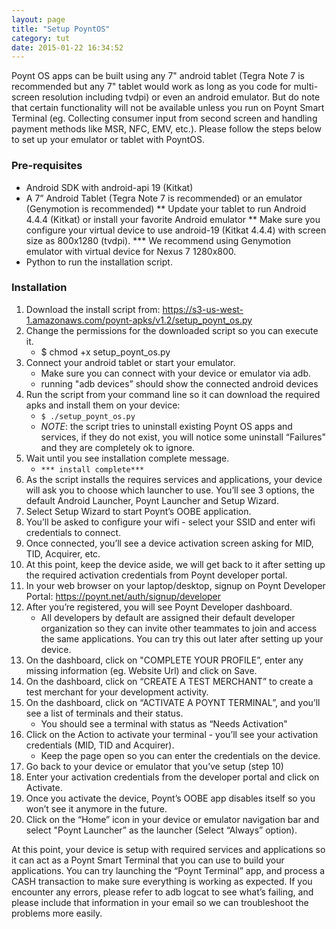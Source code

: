 ```yaml
---
layout: page
title: "Setup PoyntOS"
category: tut
date: 2015-01-22 16:34:52
---
```


Poynt OS apps can be built using any 7" android tablet (Tegra Note 7 is recommended but any 7" tablet would work as long as you code for multi-screen resolution including tvdpi) or even an android emulator. But do note that certain functionality will not be available unless you run on Poynt Smart Terminal (eg. Collecting consumer input from second screen and handling payment methods like MSR, NFC, EMV, etc.).  Please follow the steps below to set up your emulator or tablet with PoyntOS.

### Pre-requisites

* Android SDK with android-api 19 (Kitkat)
* A 7” Android Tablet (Tegra Note 7 is recommended) or an emulator (Genymotion is recommended)
** Update your tablet to run Android 4.4.4 (Kitkat) or install your favorite Android emulator
** Make sure you configure your virtual device to use android-19 (Kitkat 4.4.4) with screen size as 800x1280 (tvdpi).
*** We recommend using Genymotion emulator with virtual device for Nexus 7 1280x800.
* Python to run the installation script.

### Installation

1. Download the install script from: https://s3-us-west-1.amazonaws.com/poynt-apks/v1.2/setup_poynt_os.py
2. Change the permissions for the downloaded script so you can execute it.
    - $ chmod +x setup_poynt_os.py
3. Connect your android tablet or start your emulator.
    - Make sure you can connect with your device or emulator via adb.
    - running "adb devices” should show the connected android devices
4. Run the script from your command line so it can download the required apks and install them on your device:
    - ```$ ./setup_poynt_os.py```
    - *NOTE*: the script tries to uninstall existing Poynt OS apps and services, if they do not exist, you will notice some uninstall “Failures" and they are completely ok to ignore.
5. Wait until you see installation complete message.
    - ```*** install complete***```
6. As the script installs the requires services and applications, your device will ask you to choose which launcher to use. You’ll see 3 options, the default Android Launcher, Poynt Launcher and Setup Wizard.
7. Select Setup Wizard to start Poynt’s OOBE application.
8. You’ll be asked to configure your wifi - select your SSID and enter wifi credentials to connect.
9. Once connected, you’ll see a device activation screen asking for MID, TID, Acquirer, etc.
10. At this point, keep the device aside, we will get back to it after setting up the required activation credentials from Poynt developer portal.
11. In your web browser on your laptop/desktop, signup on Poynt Developer Portal: https://poynt.net/auth/signup/developer
12. After you’re registered, you will see Poynt Developer dashboard.
    - All developers by default are assigned their default developer organization so they can invite other teammates to join and access the same applications. You can try this out later after setting up your device.
13. On the dashboard, click on "COMPLETE YOUR PROFILE”, enter any missing information (eg. Website Url) and click on Save.
14. On the dashboard, click on “CREATE A TEST MERCHANT” to create a test merchant for your development activity.
15. On the dashboard, click on “ACTIVATE A POYNT TERMINAL”, and you’ll see a list of terminals and their status.
    - You should see a terminal with status as “Needs Activation"
16. Click on the Action to activate your terminal - you’ll see your activation credentials (MID, TID and Acquirer).
    - Keep the page open so you can enter the credentials on the device.
17. Go back to your device or emulator that you’ve setup (step 10)
18. Enter your activation credentials from the developer portal and click on Activate.
19. Once you activate the device, Poynt’s OOBE app disables itself so you won’t see it anymore in the future.
20. Click on the “Home” icon in your device or emulator navigation bar and select "Poynt Launcher” as the launcher (Select “Always” option).


At this point, your device is setup with required services and applications so it can act as a Poynt Smart Terminal that you can use to build your applications. You can try launching the “Poynt Terminal” app, and process a CASH transaction to make sure everything is working as expected. If you encounter any errors, please refer to adb logcat to see what’s failing, and please include that information in your email so we can troubleshoot the problems more easily.

